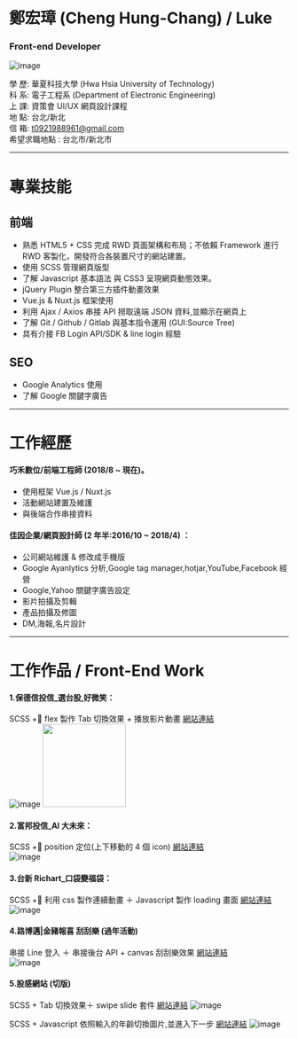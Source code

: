 # 鄭宏璋 (Cheng Hung-Chang) / Luke

### Front-end Developer

![image](https://raw.githubusercontent.com/t0921988961/About_Me/master/img/me.png)

<!-- ![image](http://github.com/t0921988961/About_Me/raw/master/img/me.png) -->

學 歷: 華夏科技大學 (Hwa Hsia University of Technology)<br>
科 系: 電子工程系 (Department of Electronic Engineering)<br>
上 課: 資策會 UI/UX 網頁設計課程 <br>
地 點: 台北/新北 <br>
信 箱: t0921988961@gmail.com <br>
希望求職地點 : 台北市/新北市 <br>

---

# 專業技能

## 前端

- 熟悉 HTML5 + CSS 完成 RWD 頁面架構和布局；不依賴 Framework 進行 RWD 客製化，開發符合各裝置尺寸的網站建置。
- 使用 SCSS 管理網頁版型
- 了解 Javascript 基本語法 與 CSS3 呈現網頁動態效果。
- jQuery Plugin 整合第三方插件動畫效果
- Vue.js & Nuxt.js 框架使用
- 利用 Ajax / Axios 串接 API 撈取遠端 JSON 資料,並顯示在網頁上
- 了解 Git / Github / Gitlab 與基本指令運用 (GUI:Source Tree)
- 具有介接 FB Login API/SDK & line login 經驗

## SEO

- Google Analytics 使用
- 了解 Google 關鍵字廣告

<!-- ## Adobe 軟體

- Photoshop 及 Illustrator [自己拍攝並使用 PS 修圖 ＋ AI 設計排版](https://drive.google.com/file/d/1zztrjr6mXwQvXtYtYFegHFfXbqVS5vEx/view?usp=sharing)
- After Effect 及 Premiere [拍攝＋剪輯](https://youtu.be/HuH0PMd8ndw) -->

---

# 工作經歷

#### 巧禾數位/前端工程師 (2018/8 ~ 現在)。

- 使用框架 Vue.js / Nuxt.js
- 活動網站建置及維護
- 與後端合作串接資料

#### 佳因企業/網頁設計師 (2 年半:2016/10 ~ 2018/4) ：

- 公司網站維護 & 修改成手機版
- Google Ayanlytics 分析,Google tag manager,hotjar,YouTube,Facebook 經營
- Google,Yahoo 關鍵字廣告設定
- 影片拍攝及剪輯
- 產品拍攝及修圖
- DM,海報,名片設計

<!-- #### 丹提咖啡/值班經理 (4 年)：大學打工。

#### 澳洲打工/羊皮部 (1 年)：處理羊皮。 -->

---

# 工作作品 / Front-End Work

#### 1.保德信投信\_選台股,好微笑：

SCSS + flex 製作 Tab 切換效果 + 播放影片動畫
[網站連結](https://goo.gl/bsvwzi)
<br>
![image](https://raw.githubusercontent.com/t0921988961/About_Me/master/img/PGIM.png)
<img width="150" height="150" src="https://raw.githubusercontent.com/t0921988961/About_Me/master/img/PGIM.png"/>

#### 2.富邦投信\_AI 大未來：

SCSS + position 定位(上下移動的 4 個 icon)
[網站連結](https://goo.gl/sTuypn)
<br>
![image](https://raw.githubusercontent.com/t0921988961/About_Me/master/img/Fubon_AI.png)

#### 3.台新 Richart\_口袋變福袋：

SCSS + 利用 css 製作連續動畫 ＋ Javascript 製作 loading 畫面
[網站連結](http://test.kahap.com/Richart_pocket/)
<br>
![image](https://raw.githubusercontent.com/t0921988961/About_Me/master/img/Richart.png)

#### 4.路博邁|金豬報喜 刮刮樂 (過年活動)

串接 Line 登入 ＋ 串接後台 API + canvas 刮刮樂效果
[網站連結](http://test.kahap.com/scratch/index.html)
<br>
![image](https://raw.githubusercontent.com/t0921988961/About_Me/master/img/scratch.png)

#### 5.股感網站 (切版)

SCSS + Tab 切換效果＋ swipe slide 套件
[網站連結](http://test.kahap.com/stockFeel_officail/TEJ/)
![image](https://raw.githubusercontent.com/t0921988961/About_Me/master/img/tab.png)

SCSS + Javascript 依照輸入的年齡切換圖片,並進入下一步
[網站連結](http://test.kahap.com/stockFeel_officail/Trading/)
![image](https://raw.githubusercontent.com/t0921988961/About_Me/master/img/year.png)
